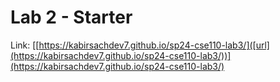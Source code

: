 # Lab 2 - Starter
Link: [[https://kabirsachdev7.github.io/sp24-cse110-lab3/]([url](https://kabirsachdev7.github.io/sp24-cse110-lab3/))](https://kabirsachdev7.github.io/sp24-cse110-lab3/)
